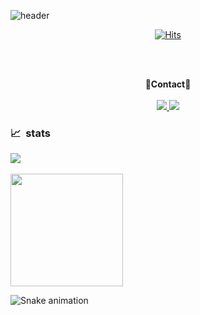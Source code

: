 <!--![header](https://capsule-render.vercel.app/api?type=waving&color=auto&height=250&section=header&text=wellcome👋&fontAlignY=40&fontSize=70)-->
![header](https://capsule-render.vercel.app/api?type=waving&color=auto&height=250&section=header&text=welcome👋&fontSize=70&animation=fadeIn&fontAlignY=38&desc=Seunghoon's%20GitHub%20Profile&descAlignY=55&descAlign=62)


<!--![Hits](https://hits.seeyoufarm.com/api/count/incr/badge.svg?url=https%3A%2F%2Fgithub.com%2FSeunghoon0326&count_bg=%23747272&title_bg=%232F2D2D&icon=&icon_color=%23E7E7E7&title=Views&edge_flat=false)-->
<div align="center"> 
  
[![Hits](https://hits.seeyoufarm.com/api/count/incr/badge.svg?url=https%3A%2F%2Fgithub.com%2Fdevpla&count_bg=%23888888&title_bg=%231F1F1F&icon=github.svg&icon_color=%23E7E7E7&title=Views&edge_flat=false)](https://hits.seeyoufarm.com)</div>
<br><br>

<p align="center">
<Strong>👤Contact👤</Strong><br>
  <br>
  <a href="mailto:seunghoonjang700@gmail.com">
    <img src="https://img.shields.io/badge/Gmail-EA4335?style=flat-square&logo=Gmail&logoColor=white"/>
  </a>
  <img src="https://img.shields.io/badge/discord-5865f2?style=flat-square&logo=discord&logoColor=white"/>
</p>

<!--<h3 align="center">
📈 &nbsp;My GitHub profile</h3>
<div align="center">
<a href="https://github.com/Seunghoon0326">
  <img height="180em" src="https://github-readme-stats.vercel.app/api?username=Seunghoon0326&show_icons=true&theme=radical" />
</a>
</div>-->

<h3>
  📈 &nbsp;stats
</h3>
  
<a href="s">
  <img src="https://github-readme-stats.vercel.app/api/top-langs/?username=Seunghoon0326&theme=tokyonight&hide_border=true&layout=compact">
</a>
<br>
<br>
<a href="s">
  <img height="180em" src="https://github-readme-stats-phi-six-94.vercel.app/api?username=Seunghoon0326&show_icons=true&theme=tokyonight&hide_border=true&layout=compact" />
</a>




![Snake animation](https://github.com/thepiyushmalhotra/thepiyushmalhotra/blob/output/github-contribution-grid-snake.svg)

<!--
**Seunghoon0326/Seunghoon0326** is a ✨ _special_ ✨ repository because its `README.md` (this file) appears on your GitHub profile.

Here are some ideas to get you started:

- 🔭 I’m currently working on ...
- 🌱 I’m currently learning ...
- 👯 I’m looking to collaborate on ...
- 🤔 I’m looking for help with ...
- 💬 Ask me about ...
- 📫 How to reach me: ...
- 😄 Pronouns: ...
- ⚡ Fun fact: ...
-->
